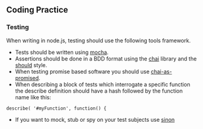 ## Coding Practice

### Testing

When writing in node.js, testing should use the following tools framework.

* Tests should be written using [mocha](https://github.com/visionmedia/mocha).
* Assertions should be done in a BDD format using the [chai](https://github.com/chaijs/chai) library and the [should](http://chaijs.com/guide/styles/) style.
* When testing promise based software you should use [chai-as-promised](https://github.com/domenic/chai-as-promised/).
* When describing a block of tests which interrogate a specific function the describe definition should have a hash followed by the function name like this:
``` 
describe( '#myFunction', function() {
```

* If you want to mock, stub or spy on your test subjects use [sinon](sinonjs.org)
